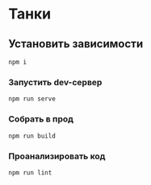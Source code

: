 # Танки

## Установить зависимости
```
npm i
```

### Запустить dev-сервер
```
npm run serve
```

### Собрать в прод
```
npm run build
```

### Проанализировать код
```
npm run lint
```
